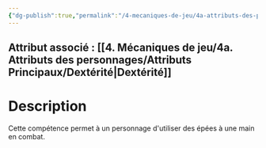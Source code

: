 ```yaml
---
{"dg-publish":true,"permalink":"/4-mecaniques-de-jeu/4a-attributs-des-personnages/competences/epees-courtes/"}
---
```



## Attribut associé : [[4. Mécaniques de jeu/4a. Attributs des personnages/Attributs Principaux/Dextérité\|Dextérité]] 

# Description

Cette compétence permet à un personnage d'utiliser des épées à une main en combat.
